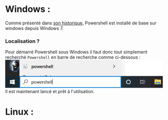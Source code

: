 # Windows :

Comme présenté dans [son historique](https://github.com/taobourmaud/Linux_dossier/blob/main/Powershell_History.md), Powershell est installé de base sur windows depuis Windows 7.
### Localisation ? 

Pour démarré Powershell sous Windows il faut donc tout simplement recherché ``Powershell`` en barre de recherche comme ci-dessous :
![pwshForWindows](Images/pwshForWindows.png)
Il est maintenant lancé et prêt à l'utilisation.

# Linux :


